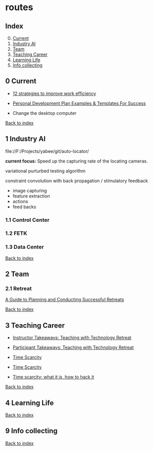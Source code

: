 # routes


## Index

0. [Current](#current)
1. [Industry AI](#industry-ai)
2. [Team](#team)
3. [Teaching Career](#teaching-career)
4. [Learning Life](#learning-life)
9. [Info collecting](#info-collecting)


## 0 Current

- [12 strategies to improve work efficiency](https://www.indeed.com/career-advice/career-development/strategies-to-improve-work-efficiency)
- [Personal Development Plan Examples & Templates For Success](https://www.briantracy.com/blog/personal-success/personal-development-plan/)

- Change the desktop computer


[Back to index](#index)


## 1 Industry AI


file://F:/Projects/yabee/git/auto-locator/

**current focus:**
Speed up the capturing rate of the locating cameras.

variational purturbed testing algorithm

constraint convolution with back propagation / stimulatory feedback

* image capturing
* feature extraction
* actions
* feed backs

### 1.1 Control Center

### 1.2 FETK

### 1.3 Data Center


[Back to index](#index)


## 2 Team

### 2.1 Retreat

[A Guide to Planning and Conducting Successful Retreats](http://www.ipspr.sc.edu/grs/A%20Guide%20to%20Planning%20and%20Conducting%20Successful%20Retreats.htm)


[Back to index](#index)


## 3 Teaching Career

- [Instructor Takeaways: Teaching with Technology Retreat](https://it.umn.edu/services-technologies/resources/instructor-takeaways-teaching-technology)

- [Participant Takeaways: Teaching with Technology Retreat](https://it.umn.edu/services-technologies/resources/participant-takeaways-teaching)

- [Time Scarcity](https://web.mit.edu/fnl/vol/154/williams.htm)

- [Time Scarcity](https://nataliebacon.com/time-scarcity/)

- [Time scarcity: what it is, how to hack it](https://memory.ai/timely-blog/time-scarcity)


[Back to index](#index)


## 4 Learning Life



[Back to index](#index)


## 9 Info collecting


[Back to index](#index)








